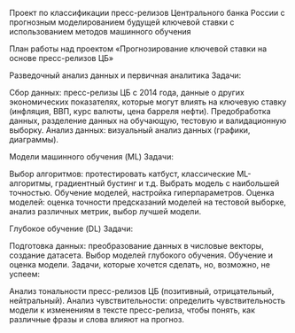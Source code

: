 Проект по классификации пресс-релизов Центрального банка России с прогнозным моделированием будущей ключевой ставки с использованием методов машинного обучения

План работы над проектом «Прогнозирование ключевой ставки на основе пресс-релизов ЦБ»

Разведочный анализ данных и первичная аналитика Задачи:

Сбор данных: пресс-релизы ЦБ с 2014 года, данные о других экономических показателях, которые могут влиять на ключевую ставку (инфляция, ВВП, курс валюты, цена барреля нефти). Предобработка данных, разделение данных на обучающую, тестовую и валидационную выборку. Анализ данных: визуальный анализ данных (графики, диаграммы). 

Модели машинного обучения (ML) Задачи:

Выбор алгоритмов: протестировать катбуст, классические ML-алгоритмы, градиентный бустинг и т.д. Выбрать модель с наибольшей точностью. Обучение моделей, настройка гиперпараметров. Оценка моделей: оценка точности предсказаний моделей на тестовой выборке, анализ различных метрик, выбор лучшей модели. 

Глубокое обучение (DL) Задачи:

Подготовка данных: преобразование данных в числовые векторы, создание датасета. Выбор моделей глубокого обучения. Обучение и оценка модели. Задачи, которые хочется сделать, но, возможно, не успеем:

Анализ тональности пресс-релизов ЦБ (позитивный, отрицательный, нейтральный). Анализ чувствительности: определить чувствительность модели к изменениям в тексте пресс-релиза, чтобы понять, как различные фразы и слова влияют на прогноз.
